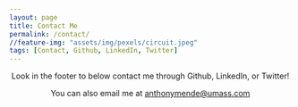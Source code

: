 ```yaml
---
layout: page
title: Contact Me
permalink: /contact/
//feature-img: "assets/img/pexels/circuit.jpeg"
tags: [Contact, Github, LinkedIn, Twitter]
---
```

<div style = "text-align:center;">
    <p>
        Look in the footer to below contact me through Github, LinkedIn, or Twitter!
    </p>
    <p>
        You can also email me at <a href="mailto:anthonymende@umass.com">anthonymende@umass.com</a>
    </p>
</div>